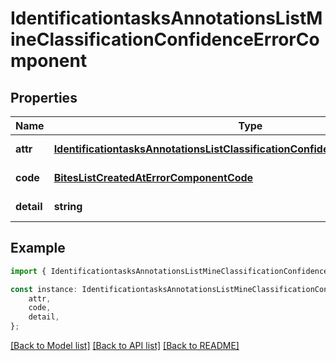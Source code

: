 # IdentificationtasksAnnotationsListMineClassificationConfidenceErrorComponent


## Properties

Name | Type | Description | Notes
------------ | ------------- | ------------- | -------------
**attr** | [**IdentificationtasksAnnotationsListClassificationConfidenceErrorComponentAttr**](IdentificationtasksAnnotationsListClassificationConfidenceErrorComponentAttr.md) |  | [default to undefined]
**code** | [**BitesListCreatedAtErrorComponentCode**](BitesListCreatedAtErrorComponentCode.md) |  | [default to undefined]
**detail** | **string** |  | [default to undefined]

## Example

```typescript
import { IdentificationtasksAnnotationsListMineClassificationConfidenceErrorComponent } from 'mosquito-alert';

const instance: IdentificationtasksAnnotationsListMineClassificationConfidenceErrorComponent = {
    attr,
    code,
    detail,
};
```

[[Back to Model list]](../README.md#documentation-for-models) [[Back to API list]](../README.md#documentation-for-api-endpoints) [[Back to README]](../README.md)
